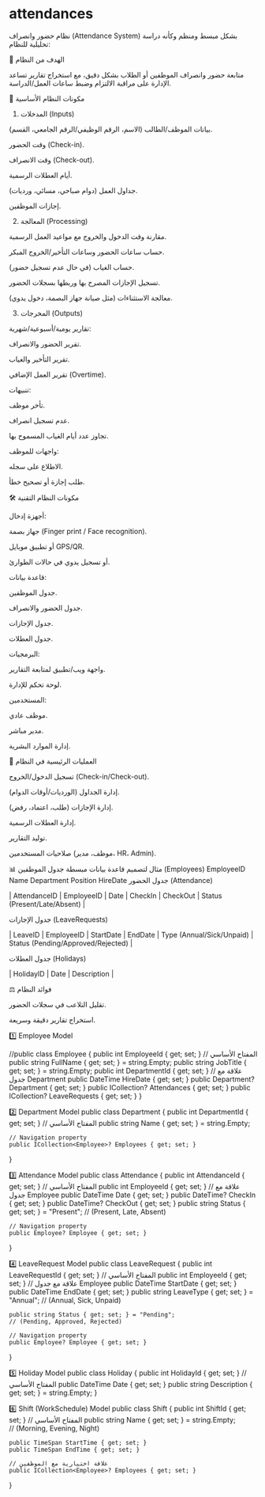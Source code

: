 # attendances
نظام حضور وانصراف (Attendance System) بشكل مبسط ومنظم وكأنه دراسة تحليلية للنظام:

🎯 الهدف من النظام

متابعة حضور وانصراف الموظفين أو الطلاب بشكل دقيق، مع استخراج تقارير تساعد الإدارة على مراقبة الالتزام وضبط ساعات العمل/الدراسة.

🧩 مكونات النظام الأساسية
1. المدخلات (Inputs)

بيانات الموظف/الطالب (الاسم، الرقم الوظيفي/الرقم الجامعي، القسم).

وقت الحضور (Check-in).

وقت الانصراف (Check-out).

أيام العطلات الرسمية.

جداول العمل (دوام صباحي، مسائي، ورديات).

إجازات الموظفين.

2. المعالجة (Processing)

مقارنة وقت الدخول والخروج مع مواعيد العمل الرسمية.

حساب ساعات الحضور وساعات التأخير/الخروج المبكر.

حساب الغياب (في حال عدم تسجيل حضور).

تسجيل الإجازات المصرح بها وربطها بسجلات الحضور.

معالجة الاستثناءات (مثل صيانة جهاز البصمة، دخول يدوي).

3. المخرجات (Outputs)

تقارير يومية/أسبوعية/شهرية:

تقرير الحضور والانصراف.

تقرير التأخير والغياب.

تقرير العمل الإضافي (Overtime).

تنبيهات:

تأخر موظف.

عدم تسجيل انصراف.

تجاوز عدد أيام الغياب المسموح بها.

واجهات للموظف:

الاطلاع على سجله.

طلب إجازة أو تصحيح خطأ.

🛠️ مكونات النظام التقنية

أجهزة إدخال:

جهاز بصمة (Finger print / Face recognition).

أو تطبيق موبايل GPS/QR.

أو تسجيل يدوي في حالات الطوارئ.

قاعدة بيانات:

جدول الموظفين.

جدول الحضور والانصراف.

جدول الإجازات.

جدول العطلات.

البرمجيات:

واجهة ويب/تطبيق لمتابعة التقارير.

لوحة تحكم للإدارة.

المستخدمين:

موظف عادي.

مدير مباشر.

إدارة الموارد البشرية.

🔑 العمليات الرئيسية في النظام

تسجيل الدخول/الخروج (Check-in/Check-out).

إدارة الجداول (الورديات/أوقات الدوام).

إدارة الإجازات (طلب، اعتماد، رفض).

إدارة العطلات الرسمية.

توليد التقارير.

صلاحيات المستخدمين (موظف، مدير، HR، Admin).

📊 مثال لتصميم قاعدة بيانات مبسطة
جدول الموظفين (Employees)
EmployeeID	Name	Department	Position	HireDate
جدول الحضور (Attendance)

| AttendanceID | EmployeeID | Date | CheckIn | CheckOut | Status (Present/Late/Absent) |

جدول الإجازات (LeaveRequests)

| LeaveID | EmployeeID | StartDate | EndDate | Type (Annual/Sick/Unpaid) | Status (Pending/Approved/Rejected) |

جدول العطلات (Holidays)

| HolidayID | Date | Description |

⚖️ فوائد النظام

تقليل التلاعب في سجلات الحضور.

استخراج تقارير دقيقة وسريعة.



1️⃣ Employee Model

//public class Employee
{
    public int EmployeeId { get; set; }   // المفتاح الأساسي
    public string FullName { get; set; } = string.Empty;
    public string JobTitle { get; set; } = string.Empty;
    public int DepartmentId { get; set; } // علاقة مع جدول Department
    public DateTime HireDate { get; set; }
    public Department? Department { get; set; }
    public ICollection<Attendance>? Attendances { get; set; }
    public ICollection<LeaveRequest>? LeaveRequests { get; set; }
}

2️⃣ Department Model
public class Department
{
    public int DepartmentId { get; set; }   // المفتاح الأساسي
    public string Name { get; set; } = string.Empty;

    // Navigation property
    public ICollection<Employee>? Employees { get; set; }
}

3️⃣ Attendance Model
public class Attendance
{
    public int AttendanceId { get; set; }   // المفتاح الأساسي
    public int EmployeeId { get; set; }     // علاقة مع جدول Employee
    public DateTime Date { get; set; }
    public DateTime? CheckIn { get; set; }
    public DateTime? CheckOut { get; set; }
    public string Status { get; set; } = "Present"; 
    // (Present, Late, Absent)

    // Navigation property
    public Employee? Employee { get; set; }
}

4️⃣ LeaveRequest Model
public class LeaveRequest
{
    public int LeaveRequestId { get; set; } // المفتاح الأساسي
    public int EmployeeId { get; set; }     // علاقة مع جدول Employee
    public DateTime StartDate { get; set; }
    public DateTime EndDate { get; set; }
    public string LeaveType { get; set; } = "Annual"; 
    // (Annual, Sick, Unpaid)

    public string Status { get; set; } = "Pending"; 
    // (Pending, Approved, Rejected)

    // Navigation property
    public Employee? Employee { get; set; }
}

5️⃣ Holiday Model
public class Holiday
{
    public int HolidayId { get; set; }     // المفتاح الأساسي
    public DateTime Date { get; set; }
    public string Description { get; set; } = string.Empty;
}

6️⃣ Shift (WorkSchedule) Model
public class Shift
{
    public int ShiftId { get; set; }       // المفتاح الأساسي
    public string Name { get; set; } = string.Empty;  
    // (Morning, Evening, Night)

    public TimeSpan StartTime { get; set; }
    public TimeSpan EndTime { get; set; }

    // علاقة اختيارية مع الموظفين
    public ICollection<Employee>? Employees { get; set; }
}

